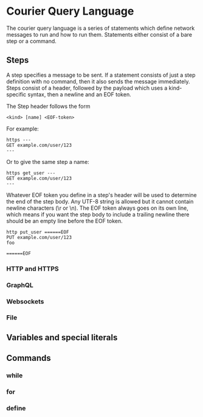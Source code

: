 # Courier Query Language

The courier query language is a series of statements which define network
messages to run and how to run them. Statements either consist of a bare
step or a command.

## Steps

A step specifies a message to be sent. If a statement consists of just a step
definition with no command, then it also sends the message immediately. Steps
consist of a header, followed by the payload which uses a kind-specific syntax,
then a newline and an EOF token.

The Step header follows the form
```
<kind> [name] <EOF-token>
```

For example:
```
https ---
GET example.com/user/123
---
```
Or to give the same step a name:
```
https get_user ---
GET example.com/user/123
---
```

Whatever EOF token you define in a step's header will be used to determine the
end of the step body. Any UTF-8 string is allowed but it cannot contain newline
characters (\r or \n). The EOF token always goes on its own line, which means if
you want the step body to include a trailing newline there should be an empty
line before the EOF token.

```
http put_user ======EOF
PUT example.com/user/123
foo

======EOF
```

### HTTP and HTTPS

### GraphQL

### Websockets

### File

## Variables and special literals

## Commands

### while

### for

### define
